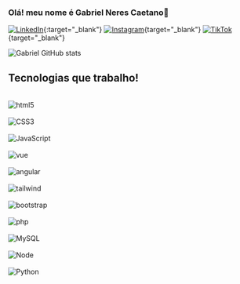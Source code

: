 

### Olá! meu nome é Gabriel Neres Caetano👋

[![LinkedIn](https://img.shields.io/badge/LinkedIn-0077B5?style=for-the-badge&logo=linkedin&logoColor=white)](https://www.linkedin.com/in/gabrielneres-caetano/){:target="_blank"}
[![Instagram](https://img.shields.io/badge/Instagram-E4405F?style=for-the-badge&logo=instagram&logoColor=white)](https://www.instagram.com/bieln69/){target="_blank"}
[![TikTok](https://img.shields.io/badge/TikTok-000000?style=for-the-badge&logo=tiktok&logoColor=white)](https://www.tiktok.com/@bieeldev?lang=pt-BR){target="_blank"}


![Gabriel GitHub stats](https://github-readme-stats.vercel.app/api?username=bi3ll69&show_icons=true&theme=radical)

## Tecnologias que trabalho!

<div style="display: inline_block"> </br>
<img aling="center" alt="html5" src="https://img.shields.io/badge/HTML5-E34F26?style=for-the-badge&logo=html5&logoColor=white">
</div>
<div style="display: inline_block"> </br>
<img aling="center" alt="CSS3" src="https://img.shields.io/badge/CSS3-1572B6?style=for-the-badge&logo=css3&logoColor=white">
</div>
<div style="display: inline_block"> </br>
<img aling="center" alt="JavaScript" src="https://img.shields.io/badge/JavaScript-323330?style=for-the-badge&logo=javascript&logoColor=F7DF1E">
</div>
<div style="display: inline_block"> </br>
<img aling="center" alt="vue" src="https://img.shields.io/badge/Vue.js-35495E?style=for-the-badge&logo=vue.js&logoColor=4FC08D">
</div>
<div style="display: inline_block"> </br>
<img aling="center" alt="angular" src="https://img.shields.io/badge/Angular-DD0031?style=for-the-badge&logo=angular&logoColor=white">
</div>
<div style="display: inline_block"> </br>
<img aling="center" alt="tailwind" src="https://img.shields.io/badge/Tailwind_CSS-38B2AC?style=for-the-badge&logo=tailwind-css&logoColor=white">
</div>
<div style="display: inline_block"> </br>
<img aling="center" alt="bootstrap" src="https://img.shields.io/badge/Bootstrap-563D7C?style=for-the-badge&logo=bootstrap&logoColor=white">
</div>
<div style="display: inline_block"> </br>
<img aling="center" alt="php" src="https://img.shields.io/badge/PHP-777BB4?style=for-the-badge&logo=php&logoColor=white">
</div>
<div style="display: inline_block"> </br>
<img aling="center" alt="MySQL" src="https://img.shields.io/badge/MySQL-00000F?style=for-the-badge&logo=mysql&logoColor=white">
</div>
<div style="display: inline_block"> </br>
<img aling="center" alt="Node" src="https://img.shields.io/badge/Node.js-43853D?style=for-the-badge&logo=node.js&logoColor=white">
</div>
<div style="display: inline_block"> </br>
<img aling="center" alt="Python" src="https://img.shields.io/badge/Python-14354C?style=for-the-badge&logo=python&logoColor=white">
</div>

